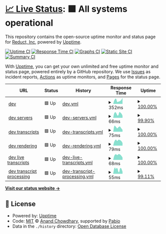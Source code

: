 # [📈 Live Status](https://reduct-inc.github.io/dev-status): <!--live status--> **🟩 All systems operational**

This repository contains the open-source uptime monitor and status page for [Reduct, Inc](https://reduct-inc.github.io/dev-status), powered by [Upptime](https://github.com/upptime/upptime).

[![Uptime CI](https://github.com/reduct-inc/dev-status/workflows/Uptime%20CI/badge.svg)](https://github.com/reduct-inc/dev-status/actions?query=workflow%3A%22Uptime+CI%22)
[![Response Time CI](https://github.com/reduct-inc/dev-status/workflows/Response%20Time%20CI/badge.svg)](https://github.com/reduct-inc/dev-status/actions?query=workflow%3A%22Response+Time+CI%22)
[![Graphs CI](https://github.com/reduct-inc/dev-status/workflows/Graphs%20CI/badge.svg)](https://github.com/reduct-inc/dev-status/actions?query=workflow%3A%22Graphs+CI%22)
[![Static Site CI](https://github.com/reduct-inc/dev-status/workflows/Static%20Site%20CI/badge.svg)](https://github.com/reduct-inc/dev-status/actions?query=workflow%3A%22Static+Site+CI%22)
[![Summary CI](https://github.com/reduct-inc/dev-status/workflows/Summary%20CI/badge.svg)](https://github.com/reduct-inc/dev-status/actions?query=workflow%3A%22Summary+CI%22)

With [Upptime](https://upptime.js.org), you can get your own unlimited and free uptime monitor and status page, powered entirely by a GitHub repository. We use [Issues](https://github.com/reduct-inc/dev-status/issues) as incident reports, [Actions](https://github.com/reduct-inc/dev-status/actions) as uptime monitors, and [Pages](https://reduct-inc.github.io/dev-status) for the status page.

<!--start: status pages-->
<!-- This summary is generated by Upptime (https://github.com/upptime/upptime) -->
<!-- Do not edit this manually, your changes will be overwritten -->
<!-- prettier-ignore -->
| URL | Status | History | Response Time | Uptime |
| --- | ------ | ------- | ------------- | ------ |
| <img alt="" src="https://icons.duckduckgo.com/ip3/dev.distill.video.ico" height="13"> [dev](https://dev.distill.video) | 🟩 Up | [dev.yml](https://github.com/reduct-inc/dev-status/commits/HEAD/history/dev.yml) | <details><summary><img alt="Response time graph" src="./graphs/dev/response-time-week.png" height="20"> 352ms</summary><br><a href="https://reduct-inc.github.io/dev-status/history/dev"><img alt="Response time 312" src="https://img.shields.io/endpoint?url=https%3A%2F%2Fraw.githubusercontent.com%2Freduct-inc%2Fdev-status%2FHEAD%2Fapi%2Fdev%2Fresponse-time.json"></a><br><a href="https://reduct-inc.github.io/dev-status/history/dev"><img alt="24-hour response time 390" src="https://img.shields.io/endpoint?url=https%3A%2F%2Fraw.githubusercontent.com%2Freduct-inc%2Fdev-status%2FHEAD%2Fapi%2Fdev%2Fresponse-time-day.json"></a><br><a href="https://reduct-inc.github.io/dev-status/history/dev"><img alt="7-day response time 352" src="https://img.shields.io/endpoint?url=https%3A%2F%2Fraw.githubusercontent.com%2Freduct-inc%2Fdev-status%2FHEAD%2Fapi%2Fdev%2Fresponse-time-week.json"></a><br><a href="https://reduct-inc.github.io/dev-status/history/dev"><img alt="30-day response time 328" src="https://img.shields.io/endpoint?url=https%3A%2F%2Fraw.githubusercontent.com%2Freduct-inc%2Fdev-status%2FHEAD%2Fapi%2Fdev%2Fresponse-time-month.json"></a><br><a href="https://reduct-inc.github.io/dev-status/history/dev"><img alt="1-year response time 312" src="https://img.shields.io/endpoint?url=https%3A%2F%2Fraw.githubusercontent.com%2Freduct-inc%2Fdev-status%2FHEAD%2Fapi%2Fdev%2Fresponse-time-year.json"></a></details> | <details><summary><a href="https://reduct-inc.github.io/dev-status/history/dev">100.00%</a></summary><a href="https://reduct-inc.github.io/dev-status/history/dev"><img alt="All-time uptime 100.00%" src="https://img.shields.io/endpoint?url=https%3A%2F%2Fraw.githubusercontent.com%2Freduct-inc%2Fdev-status%2FHEAD%2Fapi%2Fdev%2Fuptime.json"></a><br><a href="https://reduct-inc.github.io/dev-status/history/dev"><img alt="24-hour uptime 100.00%" src="https://img.shields.io/endpoint?url=https%3A%2F%2Fraw.githubusercontent.com%2Freduct-inc%2Fdev-status%2FHEAD%2Fapi%2Fdev%2Fuptime-day.json"></a><br><a href="https://reduct-inc.github.io/dev-status/history/dev"><img alt="7-day uptime 100.00%" src="https://img.shields.io/endpoint?url=https%3A%2F%2Fraw.githubusercontent.com%2Freduct-inc%2Fdev-status%2FHEAD%2Fapi%2Fdev%2Fuptime-week.json"></a><br><a href="https://reduct-inc.github.io/dev-status/history/dev"><img alt="30-day uptime 100.00%" src="https://img.shields.io/endpoint?url=https%3A%2F%2Fraw.githubusercontent.com%2Freduct-inc%2Fdev-status%2FHEAD%2Fapi%2Fdev%2Fuptime-month.json"></a><br><a href="https://reduct-inc.github.io/dev-status/history/dev"><img alt="1-year uptime 100.00%" src="https://img.shields.io/endpoint?url=https%3A%2F%2Fraw.githubusercontent.com%2Freduct-inc%2Fdev-status%2FHEAD%2Fapi%2Fdev%2Fuptime-year.json"></a></details>
| <img alt="" src="https://icons.duckduckgo.com/ip3/dev.distill.video.ico" height="13"> [dev servers](https://dev.distill.video/x/status) | 🟩 Up | [dev-servers.yml](https://github.com/reduct-inc/dev-status/commits/HEAD/history/dev-servers.yml) | <details><summary><img alt="Response time graph" src="./graphs/dev-servers/response-time-week.png" height="20"> 66ms</summary><br><a href="https://reduct-inc.github.io/dev-status/history/dev-servers"><img alt="Response time 62" src="https://img.shields.io/endpoint?url=https%3A%2F%2Fraw.githubusercontent.com%2Freduct-inc%2Fdev-status%2FHEAD%2Fapi%2Fdev-servers%2Fresponse-time.json"></a><br><a href="https://reduct-inc.github.io/dev-status/history/dev-servers"><img alt="24-hour response time 84" src="https://img.shields.io/endpoint?url=https%3A%2F%2Fraw.githubusercontent.com%2Freduct-inc%2Fdev-status%2FHEAD%2Fapi%2Fdev-servers%2Fresponse-time-day.json"></a><br><a href="https://reduct-inc.github.io/dev-status/history/dev-servers"><img alt="7-day response time 66" src="https://img.shields.io/endpoint?url=https%3A%2F%2Fraw.githubusercontent.com%2Freduct-inc%2Fdev-status%2FHEAD%2Fapi%2Fdev-servers%2Fresponse-time-week.json"></a><br><a href="https://reduct-inc.github.io/dev-status/history/dev-servers"><img alt="30-day response time 64" src="https://img.shields.io/endpoint?url=https%3A%2F%2Fraw.githubusercontent.com%2Freduct-inc%2Fdev-status%2FHEAD%2Fapi%2Fdev-servers%2Fresponse-time-month.json"></a><br><a href="https://reduct-inc.github.io/dev-status/history/dev-servers"><img alt="1-year response time 62" src="https://img.shields.io/endpoint?url=https%3A%2F%2Fraw.githubusercontent.com%2Freduct-inc%2Fdev-status%2FHEAD%2Fapi%2Fdev-servers%2Fresponse-time-year.json"></a></details> | <details><summary><a href="https://reduct-inc.github.io/dev-status/history/dev-servers">99.90%</a></summary><a href="https://reduct-inc.github.io/dev-status/history/dev-servers"><img alt="All-time uptime 99.99%" src="https://img.shields.io/endpoint?url=https%3A%2F%2Fraw.githubusercontent.com%2Freduct-inc%2Fdev-status%2FHEAD%2Fapi%2Fdev-servers%2Fuptime.json"></a><br><a href="https://reduct-inc.github.io/dev-status/history/dev-servers"><img alt="24-hour uptime 100.00%" src="https://img.shields.io/endpoint?url=https%3A%2F%2Fraw.githubusercontent.com%2Freduct-inc%2Fdev-status%2FHEAD%2Fapi%2Fdev-servers%2Fuptime-day.json"></a><br><a href="https://reduct-inc.github.io/dev-status/history/dev-servers"><img alt="7-day uptime 99.90%" src="https://img.shields.io/endpoint?url=https%3A%2F%2Fraw.githubusercontent.com%2Freduct-inc%2Fdev-status%2FHEAD%2Fapi%2Fdev-servers%2Fuptime-week.json"></a><br><a href="https://reduct-inc.github.io/dev-status/history/dev-servers"><img alt="30-day uptime 99.98%" src="https://img.shields.io/endpoint?url=https%3A%2F%2Fraw.githubusercontent.com%2Freduct-inc%2Fdev-status%2FHEAD%2Fapi%2Fdev-servers%2Fuptime-month.json"></a><br><a href="https://reduct-inc.github.io/dev-status/history/dev-servers"><img alt="1-year uptime 99.99%" src="https://img.shields.io/endpoint?url=https%3A%2F%2Fraw.githubusercontent.com%2Freduct-inc%2Fdev-status%2FHEAD%2Fapi%2Fdev-servers%2Fuptime-year.json"></a></details>
| <img alt="" src="https://icons.duckduckgo.com/ip3/dev.distill.video.ico" height="13"> [dev transcripts](https://dev.distill.video/x/tsss/status) | 🟩 Up | [dev-transcripts.yml](https://github.com/reduct-inc/dev-status/commits/HEAD/history/dev-transcripts.yml) | <details><summary><img alt="Response time graph" src="./graphs/dev-transcripts/response-time-week.png" height="20"> 75ms</summary><br><a href="https://reduct-inc.github.io/dev-status/history/dev-transcripts"><img alt="Response time 330" src="https://img.shields.io/endpoint?url=https%3A%2F%2Fraw.githubusercontent.com%2Freduct-inc%2Fdev-status%2FHEAD%2Fapi%2Fdev-transcripts%2Fresponse-time.json"></a><br><a href="https://reduct-inc.github.io/dev-status/history/dev-transcripts"><img alt="24-hour response time 79" src="https://img.shields.io/endpoint?url=https%3A%2F%2Fraw.githubusercontent.com%2Freduct-inc%2Fdev-status%2FHEAD%2Fapi%2Fdev-transcripts%2Fresponse-time-day.json"></a><br><a href="https://reduct-inc.github.io/dev-status/history/dev-transcripts"><img alt="7-day response time 75" src="https://img.shields.io/endpoint?url=https%3A%2F%2Fraw.githubusercontent.com%2Freduct-inc%2Fdev-status%2FHEAD%2Fapi%2Fdev-transcripts%2Fresponse-time-week.json"></a><br><a href="https://reduct-inc.github.io/dev-status/history/dev-transcripts"><img alt="30-day response time 74" src="https://img.shields.io/endpoint?url=https%3A%2F%2Fraw.githubusercontent.com%2Freduct-inc%2Fdev-status%2FHEAD%2Fapi%2Fdev-transcripts%2Fresponse-time-month.json"></a><br><a href="https://reduct-inc.github.io/dev-status/history/dev-transcripts"><img alt="1-year response time 330" src="https://img.shields.io/endpoint?url=https%3A%2F%2Fraw.githubusercontent.com%2Freduct-inc%2Fdev-status%2FHEAD%2Fapi%2Fdev-transcripts%2Fresponse-time-year.json"></a></details> | <details><summary><a href="https://reduct-inc.github.io/dev-status/history/dev-transcripts">100.00%</a></summary><a href="https://reduct-inc.github.io/dev-status/history/dev-transcripts"><img alt="All-time uptime 100.00%" src="https://img.shields.io/endpoint?url=https%3A%2F%2Fraw.githubusercontent.com%2Freduct-inc%2Fdev-status%2FHEAD%2Fapi%2Fdev-transcripts%2Fuptime.json"></a><br><a href="https://reduct-inc.github.io/dev-status/history/dev-transcripts"><img alt="24-hour uptime 100.00%" src="https://img.shields.io/endpoint?url=https%3A%2F%2Fraw.githubusercontent.com%2Freduct-inc%2Fdev-status%2FHEAD%2Fapi%2Fdev-transcripts%2Fuptime-day.json"></a><br><a href="https://reduct-inc.github.io/dev-status/history/dev-transcripts"><img alt="7-day uptime 100.00%" src="https://img.shields.io/endpoint?url=https%3A%2F%2Fraw.githubusercontent.com%2Freduct-inc%2Fdev-status%2FHEAD%2Fapi%2Fdev-transcripts%2Fuptime-week.json"></a><br><a href="https://reduct-inc.github.io/dev-status/history/dev-transcripts"><img alt="30-day uptime 100.00%" src="https://img.shields.io/endpoint?url=https%3A%2F%2Fraw.githubusercontent.com%2Freduct-inc%2Fdev-status%2FHEAD%2Fapi%2Fdev-transcripts%2Fuptime-month.json"></a><br><a href="https://reduct-inc.github.io/dev-status/history/dev-transcripts"><img alt="1-year uptime 100.00%" src="https://img.shields.io/endpoint?url=https%3A%2F%2Fraw.githubusercontent.com%2Freduct-inc%2Fdev-status%2FHEAD%2Fapi%2Fdev-transcripts%2Fuptime-year.json"></a></details>
| <img alt="" src="https://icons.duckduckgo.com/ip3/dev.distill.video.ico" height="13"> [dev rendering](https://dev.distill.video/x/render/status) | 🟩 Up | [dev-rendering.yml](https://github.com/reduct-inc/dev-status/commits/HEAD/history/dev-rendering.yml) | <details><summary><img alt="Response time graph" src="./graphs/dev-rendering/response-time-week.png" height="20"> 79ms</summary><br><a href="https://reduct-inc.github.io/dev-status/history/dev-rendering"><img alt="Response time 726" src="https://img.shields.io/endpoint?url=https%3A%2F%2Fraw.githubusercontent.com%2Freduct-inc%2Fdev-status%2FHEAD%2Fapi%2Fdev-rendering%2Fresponse-time.json"></a><br><a href="https://reduct-inc.github.io/dev-status/history/dev-rendering"><img alt="24-hour response time 88" src="https://img.shields.io/endpoint?url=https%3A%2F%2Fraw.githubusercontent.com%2Freduct-inc%2Fdev-status%2FHEAD%2Fapi%2Fdev-rendering%2Fresponse-time-day.json"></a><br><a href="https://reduct-inc.github.io/dev-status/history/dev-rendering"><img alt="7-day response time 79" src="https://img.shields.io/endpoint?url=https%3A%2F%2Fraw.githubusercontent.com%2Freduct-inc%2Fdev-status%2FHEAD%2Fapi%2Fdev-rendering%2Fresponse-time-week.json"></a><br><a href="https://reduct-inc.github.io/dev-status/history/dev-rendering"><img alt="30-day response time 77" src="https://img.shields.io/endpoint?url=https%3A%2F%2Fraw.githubusercontent.com%2Freduct-inc%2Fdev-status%2FHEAD%2Fapi%2Fdev-rendering%2Fresponse-time-month.json"></a><br><a href="https://reduct-inc.github.io/dev-status/history/dev-rendering"><img alt="1-year response time 726" src="https://img.shields.io/endpoint?url=https%3A%2F%2Fraw.githubusercontent.com%2Freduct-inc%2Fdev-status%2FHEAD%2Fapi%2Fdev-rendering%2Fresponse-time-year.json"></a></details> | <details><summary><a href="https://reduct-inc.github.io/dev-status/history/dev-rendering">100.00%</a></summary><a href="https://reduct-inc.github.io/dev-status/history/dev-rendering"><img alt="All-time uptime 100.00%" src="https://img.shields.io/endpoint?url=https%3A%2F%2Fraw.githubusercontent.com%2Freduct-inc%2Fdev-status%2FHEAD%2Fapi%2Fdev-rendering%2Fuptime.json"></a><br><a href="https://reduct-inc.github.io/dev-status/history/dev-rendering"><img alt="24-hour uptime 100.00%" src="https://img.shields.io/endpoint?url=https%3A%2F%2Fraw.githubusercontent.com%2Freduct-inc%2Fdev-status%2FHEAD%2Fapi%2Fdev-rendering%2Fuptime-day.json"></a><br><a href="https://reduct-inc.github.io/dev-status/history/dev-rendering"><img alt="7-day uptime 100.00%" src="https://img.shields.io/endpoint?url=https%3A%2F%2Fraw.githubusercontent.com%2Freduct-inc%2Fdev-status%2FHEAD%2Fapi%2Fdev-rendering%2Fuptime-week.json"></a><br><a href="https://reduct-inc.github.io/dev-status/history/dev-rendering"><img alt="30-day uptime 100.00%" src="https://img.shields.io/endpoint?url=https%3A%2F%2Fraw.githubusercontent.com%2Freduct-inc%2Fdev-status%2FHEAD%2Fapi%2Fdev-rendering%2Fuptime-month.json"></a><br><a href="https://reduct-inc.github.io/dev-status/history/dev-rendering"><img alt="1-year uptime 100.00%" src="https://img.shields.io/endpoint?url=https%3A%2F%2Fraw.githubusercontent.com%2Freduct-inc%2Fdev-status%2FHEAD%2Fapi%2Fdev-rendering%2Fuptime-year.json"></a></details>
| <img alt="" src="https://icons.duckduckgo.com/ip3/dev.distill.video.ico" height="13"> [dev live transcripts](https://dev.distill.video/x/live-transcription/status) | 🟩 Up | [dev-live-transcripts.yml](https://github.com/reduct-inc/dev-status/commits/HEAD/history/dev-live-transcripts.yml) | <details><summary><img alt="Response time graph" src="./graphs/dev-live-transcripts/response-time-week.png" height="20"> 68ms</summary><br><a href="https://reduct-inc.github.io/dev-status/history/dev-live-transcripts"><img alt="Response time 61" src="https://img.shields.io/endpoint?url=https%3A%2F%2Fraw.githubusercontent.com%2Freduct-inc%2Fdev-status%2FHEAD%2Fapi%2Fdev-live-transcripts%2Fresponse-time.json"></a><br><a href="https://reduct-inc.github.io/dev-status/history/dev-live-transcripts"><img alt="24-hour response time 74" src="https://img.shields.io/endpoint?url=https%3A%2F%2Fraw.githubusercontent.com%2Freduct-inc%2Fdev-status%2FHEAD%2Fapi%2Fdev-live-transcripts%2Fresponse-time-day.json"></a><br><a href="https://reduct-inc.github.io/dev-status/history/dev-live-transcripts"><img alt="7-day response time 68" src="https://img.shields.io/endpoint?url=https%3A%2F%2Fraw.githubusercontent.com%2Freduct-inc%2Fdev-status%2FHEAD%2Fapi%2Fdev-live-transcripts%2Fresponse-time-week.json"></a><br><a href="https://reduct-inc.github.io/dev-status/history/dev-live-transcripts"><img alt="30-day response time 64" src="https://img.shields.io/endpoint?url=https%3A%2F%2Fraw.githubusercontent.com%2Freduct-inc%2Fdev-status%2FHEAD%2Fapi%2Fdev-live-transcripts%2Fresponse-time-month.json"></a><br><a href="https://reduct-inc.github.io/dev-status/history/dev-live-transcripts"><img alt="1-year response time 61" src="https://img.shields.io/endpoint?url=https%3A%2F%2Fraw.githubusercontent.com%2Freduct-inc%2Fdev-status%2FHEAD%2Fapi%2Fdev-live-transcripts%2Fresponse-time-year.json"></a></details> | <details><summary><a href="https://reduct-inc.github.io/dev-status/history/dev-live-transcripts">100.00%</a></summary><a href="https://reduct-inc.github.io/dev-status/history/dev-live-transcripts"><img alt="All-time uptime 100.00%" src="https://img.shields.io/endpoint?url=https%3A%2F%2Fraw.githubusercontent.com%2Freduct-inc%2Fdev-status%2FHEAD%2Fapi%2Fdev-live-transcripts%2Fuptime.json"></a><br><a href="https://reduct-inc.github.io/dev-status/history/dev-live-transcripts"><img alt="24-hour uptime 100.00%" src="https://img.shields.io/endpoint?url=https%3A%2F%2Fraw.githubusercontent.com%2Freduct-inc%2Fdev-status%2FHEAD%2Fapi%2Fdev-live-transcripts%2Fuptime-day.json"></a><br><a href="https://reduct-inc.github.io/dev-status/history/dev-live-transcripts"><img alt="7-day uptime 100.00%" src="https://img.shields.io/endpoint?url=https%3A%2F%2Fraw.githubusercontent.com%2Freduct-inc%2Fdev-status%2FHEAD%2Fapi%2Fdev-live-transcripts%2Fuptime-week.json"></a><br><a href="https://reduct-inc.github.io/dev-status/history/dev-live-transcripts"><img alt="30-day uptime 100.00%" src="https://img.shields.io/endpoint?url=https%3A%2F%2Fraw.githubusercontent.com%2Freduct-inc%2Fdev-status%2FHEAD%2Fapi%2Fdev-live-transcripts%2Fuptime-month.json"></a><br><a href="https://reduct-inc.github.io/dev-status/history/dev-live-transcripts"><img alt="1-year uptime 100.00%" src="https://img.shields.io/endpoint?url=https%3A%2F%2Fraw.githubusercontent.com%2Freduct-inc%2Fdev-status%2FHEAD%2Fapi%2Fdev-live-transcripts%2Fuptime-year.json"></a></details>
| <img alt="" src="https://icons.duckduckgo.com/ip3/dev.distill.video.ico" height="13"> [dev transcript processing](https://dev.distill.video/x/whisper/status) | 🟩 Up | [dev-transcript-processing.yml](https://github.com/reduct-inc/dev-status/commits/HEAD/history/dev-transcript-processing.yml) | <details><summary><img alt="Response time graph" src="./graphs/dev-transcript-processing/response-time-week.png" height="20"> 55ms</summary><br><a href="https://reduct-inc.github.io/dev-status/history/dev-transcript-processing"><img alt="Response time 54" src="https://img.shields.io/endpoint?url=https%3A%2F%2Fraw.githubusercontent.com%2Freduct-inc%2Fdev-status%2FHEAD%2Fapi%2Fdev-transcript-processing%2Fresponse-time.json"></a><br><a href="https://reduct-inc.github.io/dev-status/history/dev-transcript-processing"><img alt="24-hour response time 68" src="https://img.shields.io/endpoint?url=https%3A%2F%2Fraw.githubusercontent.com%2Freduct-inc%2Fdev-status%2FHEAD%2Fapi%2Fdev-transcript-processing%2Fresponse-time-day.json"></a><br><a href="https://reduct-inc.github.io/dev-status/history/dev-transcript-processing"><img alt="7-day response time 55" src="https://img.shields.io/endpoint?url=https%3A%2F%2Fraw.githubusercontent.com%2Freduct-inc%2Fdev-status%2FHEAD%2Fapi%2Fdev-transcript-processing%2Fresponse-time-week.json"></a><br><a href="https://reduct-inc.github.io/dev-status/history/dev-transcript-processing"><img alt="30-day response time 55" src="https://img.shields.io/endpoint?url=https%3A%2F%2Fraw.githubusercontent.com%2Freduct-inc%2Fdev-status%2FHEAD%2Fapi%2Fdev-transcript-processing%2Fresponse-time-month.json"></a><br><a href="https://reduct-inc.github.io/dev-status/history/dev-transcript-processing"><img alt="1-year response time 54" src="https://img.shields.io/endpoint?url=https%3A%2F%2Fraw.githubusercontent.com%2Freduct-inc%2Fdev-status%2FHEAD%2Fapi%2Fdev-transcript-processing%2Fresponse-time-year.json"></a></details> | <details><summary><a href="https://reduct-inc.github.io/dev-status/history/dev-transcript-processing">99.11%</a></summary><a href="https://reduct-inc.github.io/dev-status/history/dev-transcript-processing"><img alt="All-time uptime 99.86%" src="https://img.shields.io/endpoint?url=https%3A%2F%2Fraw.githubusercontent.com%2Freduct-inc%2Fdev-status%2FHEAD%2Fapi%2Fdev-transcript-processing%2Fuptime.json"></a><br><a href="https://reduct-inc.github.io/dev-status/history/dev-transcript-processing"><img alt="24-hour uptime 100.00%" src="https://img.shields.io/endpoint?url=https%3A%2F%2Fraw.githubusercontent.com%2Freduct-inc%2Fdev-status%2FHEAD%2Fapi%2Fdev-transcript-processing%2Fuptime-day.json"></a><br><a href="https://reduct-inc.github.io/dev-status/history/dev-transcript-processing"><img alt="7-day uptime 99.11%" src="https://img.shields.io/endpoint?url=https%3A%2F%2Fraw.githubusercontent.com%2Freduct-inc%2Fdev-status%2FHEAD%2Fapi%2Fdev-transcript-processing%2Fuptime-week.json"></a><br><a href="https://reduct-inc.github.io/dev-status/history/dev-transcript-processing"><img alt="30-day uptime 99.79%" src="https://img.shields.io/endpoint?url=https%3A%2F%2Fraw.githubusercontent.com%2Freduct-inc%2Fdev-status%2FHEAD%2Fapi%2Fdev-transcript-processing%2Fuptime-month.json"></a><br><a href="https://reduct-inc.github.io/dev-status/history/dev-transcript-processing"><img alt="1-year uptime 99.86%" src="https://img.shields.io/endpoint?url=https%3A%2F%2Fraw.githubusercontent.com%2Freduct-inc%2Fdev-status%2FHEAD%2Fapi%2Fdev-transcript-processing%2Fuptime-year.json"></a></details>

<!--end: status pages-->

[**Visit our status website →**](https://reduct-inc.github.io/dev-status)

## 📄 License

- Powered by: [Upptime](https://github.com/upptime/upptime)
- Code: [MIT](./LICENSE) © [Anand Chowdhary](https://anandchowdhary.com), supported by [Pabio](https://pabio.com)
- Data in the `./history` directory: [Open Database License](https://opendatacommons.org/licenses/odbl/1-0/)
